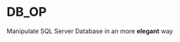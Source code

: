 # DB_OP

Manipulate SQL Server Database in an more <strong>elegant</strong> way

<style>
strong:hover{
  color:#fff;
  }
</style>
